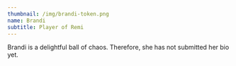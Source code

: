 ```yaml
---
thumbnail: /img/brandi-token.png
name: Brandi
subtitle: Player of Remi
---
```

Brandi is a delightful ball of chaos. Therefore, she has not submitted her bio yet.